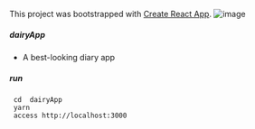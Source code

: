 This project was bootstrapped with [Create React App](https://github.com/facebookincubator/create-react-app).
![image](https://sfault-image.b0.upaiyun.com/427/876/4278769132-5af91640869a7_articlex)
##### dairyApp
- A best-looking diary app
##### run
```
 cd  dairyApp
 yarn 
 access http://localhost:3000
```